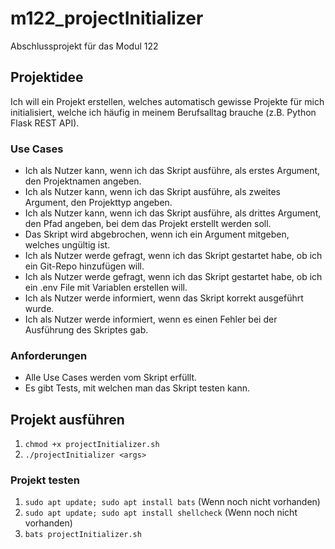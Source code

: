 # m122_projectInitializer
Abschlussprojekt für das Modul 122

## Projektidee
Ich will ein Projekt erstellen, welches automatisch gewisse Projekte für mich initialisiert, welche ich häufig in meinem Berufsalltag brauche (z.B. Python Flask REST API).

### Use Cases
- Ich als Nutzer kann, wenn ich das Skript ausführe, als erstes Argument, den Projektnamen angeben.
- Ich als Nutzer kann, wenn ich das Skript ausführe, als zweites Argument, den Projekttyp angeben.
- Ich als Nutzer kann, wenn ich das Skript ausführe, als drittes Argument, den Pfad angeben, bei dem das Projekt erstellt werden soll.
- Das Skript wird abgebrochen, wenn ich ein Argument mitgeben, welches ungültig ist.
- Ich als Nutzer werde gefragt, wenn ich das Skript gestartet habe, ob ich ein Git-Repo hinzufügen will.
- Ich als Nutzer werde gefragt, wenn ich das Skript gestartet habe, ob ich ein .env File mit Variablen erstellen will.
- Ich als Nutzer werde informiert, wenn das Skript korrekt ausgeführt wurde.
- Ich als Nutzer werde informiert, wenn es einen Fehler bei der Ausführung des Skriptes gab.

### Anforderungen
- Alle Use Cases werden vom Skript erfüllt.
- Es gibt Tests, mit welchen man das Skript testen kann.

## Projekt ausführen
1. `chmod +x projectInitializer.sh`
2. `./projectInitializer <args>`

### Projekt testen
1. `sudo apt update; sudo apt install bats` (Wenn noch nicht vorhanden)
2. `sudo apt update; sudo apt install shellcheck` (Wenn noch nicht vorhanden)
3. `bats projectInitializer.sh`
